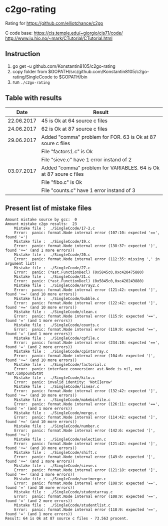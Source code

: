 # c2go-rating
Rating for https://github.com/elliotchance/c2go

C code base:
https://cis.temple.edu/~giorgio/cis71/code/
http://www.iu.hio.no/~mark/CTutorial/CTutorial.html

## Instruction
1.	go get -u github.com/Konstantin8105/c2go-rating
2.	copy folder from $GOPATH/src/github.com/Konstantin8105/c2go-rating/SingleCcode to $GOPATH/bin
3.	run `./c2go-rating`

## Table with results

| Date | Result |
|---|---|
| 22.06.2017 | 45 is Ok at 64 source c files |
| 24.06.2017 | 62 is Ok at 87 source c files |
| 29.06.2017 | Added "comma" problem for FOR. 63 is Ok at 87 soure c files | 
|   | File "factors1.c" is Ok |
|   | File "sieve.c" have 1 error instand of 2 |
| 03.07.2017 | Added "comma" problem for VARIABLES. 64 is Ok at 87 soure c files | 
|   | File "fibo.c" is Ok |
|   | File "counts.c" have 1 error instand of 3 |


## Present list of mistake files

```
Amount mistake source by gcc:  0
Amount mistake c2go results:  23
	Mistake file :  ./SingleCcode/17-2.c
	Error:  panic: format.Node internal error (107:10: expected '==', found '=')
	Mistake file :  ./SingleCcode/19.c
	Error:  panic: format.Node internal error (138:37: expected ')', found '+=' (and 1 more errors))
	Mistake file :  ./SingleCcode/20.c
	Error:  panic: format.Node internal error (112:35: missing ',' in argument list)
	Mistake file :  ./SingleCcode/27.c
	Error:  panic: (*ast.FunctionDecl) (0x5845c0,0xc420475880)
	Mistake file :  ./SingleCcode/31.c
	Error:  panic: (*ast.FunctionDecl) (0x5845c0,0xc420243880)
	Mistake file :  ./SingleCcode/array2.c
	Error:  panic: format.Node internal error (121:42: expected ']', found '+=' (and 10 more errors))
	Mistake file :  ./SingleCcode/bubble.c
	Error:  panic: format.Node internal error (122:42: expected ']', found '+=' (and 10 more errors))
	Mistake file :  ./SingleCcode/clean.c
	Error:  panic: format.Node internal error (115:9: expected '==', found '=' (and 1 more errors))
	Mistake file :  ./SingleCcode/counts.c
	Error:  panic: format.Node internal error (119:9: expected '==', found '=' (and 1 more errors))
	Mistake file :  ./SingleCcode/cpfile.c
	Error:  panic: format.Node internal error (234:10: expected '==', found '=' (and 2 more errors))
	Mistake file :  ./SingleCcode/cpintarray.c
	Error:  panic: format.Node internal error (104:6: expected ')', found '+=' (and 10 more errors))
	Mistake file :  ./SingleCcode/factorial.c
	Error:  panic: interface conversion: ast.Node is nil, not *ast.CompoundStmt
	Mistake file :  ./SingleCcode/kilo.c
	Error:  panic: invalid identity: 'Not[]erow'
	Mistake file :  ./SingleCcode/linear.c
	Error:  panic: format.Node internal error (132:42: expected ']', found '+=' (and 10 more errors))
	Mistake file :  ./SingleCcode/makebinfile.c
	Error:  panic: format.Node internal error (126:11: expected '==', found '=' (and 1 more errors))
	Mistake file :  ./SingleCcode/merge.c
	Error:  panic: format.Node internal error (114:42: expected ']', found '+=' (and 10 more errors))
	Mistake file :  ./SingleCcode/number.c
	Error:  panic: format.Node internal error (142:6: expected ']', found '+=')
	Mistake file :  ./SingleCcode/selection.c
	Error:  panic: format.Node internal error (121:42: expected ']', found '+=' (and 10 more errors))
	Mistake file :  ./SingleCcode/shift.c
	Error:  panic: format.Node internal error (149:8: expected ']', found '+=' (and 1 more errors))
	Mistake file :  ./SingleCcode/sieve.c
	Error:  panic: format.Node internal error (121:18: expected ']', found '+=' (and 1 more errors))
	Mistake file :  ./SingleCcode/sortmerge.c
	Error:  panic: format.Node internal error (108:9: expected '==', found '=' (and 10 more errors))
	Mistake file :  ./SingleCcode/studentarray.c
	Error:  panic: format.Node internal error (108:9: expected '==', found '=' (and 2 more errors))
	Mistake file :  ./SingleCcode/studentlist.c
	Error:  panic: format.Node internal error (118:9: expected '==', found '=' (and 1 more errors))
Result: 64 is Ok at 87 source c files - 73.563 procent. 
```
